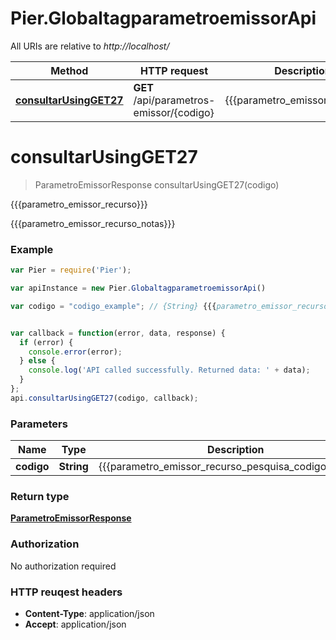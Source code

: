 # Pier.GlobaltagparametroemissorApi

All URIs are relative to *http://localhost/*

Method | HTTP request | Description
------------- | ------------- | -------------
[**consultarUsingGET27**](GlobaltagparametroemissorApi.md#consultarUsingGET27) | **GET** /api/parametros-emissor/{codigo} | {{{parametro_emissor_recurso}}}


<a name="consultarUsingGET27"></a>
# **consultarUsingGET27**
> ParametroEmissorResponse consultarUsingGET27(codigo)

{{{parametro_emissor_recurso}}}

{{{parametro_emissor_recurso_notas}}}

### Example
```javascript
var Pier = require('Pier');

var apiInstance = new Pier.GlobaltagparametroemissorApi()

var codigo = "codigo_example"; // {String} {{{parametro_emissor_recurso_pesquisa_codigo_param}}}


var callback = function(error, data, response) {
  if (error) {
    console.error(error);
  } else {
    console.log('API called successfully. Returned data: ' + data);
  }
};
api.consultarUsingGET27(codigo, callback);
```

### Parameters

Name | Type | Description  | Notes
------------- | ------------- | ------------- | -------------
 **codigo** | **String**| {{{parametro_emissor_recurso_pesquisa_codigo_param}}} | 

### Return type

[**ParametroEmissorResponse**](ParametroEmissorResponse.md)

### Authorization

No authorization required

### HTTP reuqest headers

 - **Content-Type**: application/json
 - **Accept**: application/json

